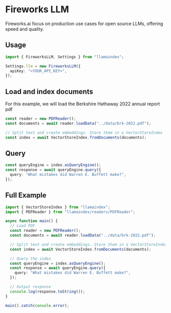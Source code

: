 # Fireworks LLM

Fireworks.ai focus on production use cases for open source LLMs, offering speed and quality.

## Usage

```ts
import { FireworksLLM, Settings } from "llamaindex";

Settings.llm = new FireworksLLM({
  apiKey: "<YOUR_API_KEY>",
});
```

## Load and index documents

For this example, we will load the Berkshire Hathaway 2022 annual report pdf

```ts
const reader = new PDFReader();
const documents = await reader.loadData("../data/brk-2022.pdf");

// Split text and create embeddings. Store them in a VectorStoreIndex
const index = await VectorStoreIndex.fromDocuments(documents);
```

## Query

```ts
const queryEngine = index.asQueryEngine();
const response = await queryEngine.query({
  query: "What mistakes did Warren E. Buffett make?",
});
```

## Full Example

```ts
import { VectorStoreIndex } from "llamaindex";
import { PDFReader } from "llamaindex/readers/PDFReader";

async function main() {
  // Load PDF
  const reader = new PDFReader();
  const documents = await reader.loadData("../data/brk-2022.pdf");

  // Split text and create embeddings. Store them in a VectorStoreIndex
  const index = await VectorStoreIndex.fromDocuments(documents);

  // Query the index
  const queryEngine = index.asQueryEngine();
  const response = await queryEngine.query({
    query: "What mistakes did Warren E. Buffett make?",
  });

  // Output response
  console.log(response.toString());
}

main().catch(console.error);
```
